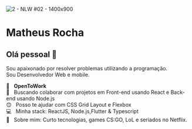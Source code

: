 ![2 - NLW #02 - 1400x900](https://user-images.githubusercontent.com/56950752/89484281-8c679c00-d774-11ea-91eb-10dec0f6c7c9.jpg)


# Matheus Rocha

## Olá pessoal 👋
Sou apaixonado por resolver problemas utilizando a programação.<br/>
Sou Desenvolvedor Web e mobile.

 :rocket:  &nbsp;  **OpenToWork**
 <br/> :purple_heart: &nbsp; Buscando colaborar com projetos em Front-end usando React e Back-end usando Node.js
 <br/> :blush: &nbsp; Posso te ajudar com CSS Grid Layout e Flexbox
 <br/> :computer: &nbsp; Minha stack: ReactJS, Node.js,Flutter & Typescript
 <br/> 💬  &nbsp; Sobre mim: Curto tecnologias, games CS:GO, LoL e seriados no Netflix.
